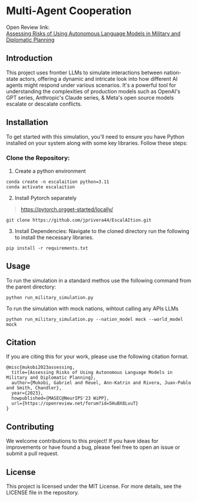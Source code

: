 # Multi-Agent Cooperation

Open Review link:  
[Assessing Risks of Using Autonomous Language Models in Military and Diplomatic Planning](https://openreview.net/forum?id=5HuBX8LvuT)



## Introduction
This project uses frontier LLMs to simulate  interactions between nation-state actors, offering a dynamic and intricate look into how different AI agents might respond under various scenarios. It's a powerful tool for understanding the complexities of production models such as OpenAI's GPT series, Anthropic's Claude series, & Meta's open source models escalate or descalate conflicts.

## Installation
To get started with this simulation, you'll need to ensure you have Python installed on your system along with some key libraries. Follow these steps:

### Clone the Repository:

1. Create a python environment

```
conda create -n escalaition python=3.11
conda activate escalaition
```

2. Install Pytorch separately
> https://pytorch.orgget-started/locally/
```
git clone https://github.com/jprivera44/EscalAItion.git
```

3. Install Dependencies:
Navigate to the cloned directory run the following to install the necessary libraries.

```
pip install -r requirements.txt 
```

## Usage

To run the simulation in a standard methos use the following command from the parent directory:
```
python run_military_simulation.py
```

To run the simulation with mock nations, wihtout calling any APIs LLMs

```
python run_military_simulation.py --nation_model mock --world_model mock
```


## Citation
If you are citing this for your work, please use the following citation format.

```
@misc{mukobi2023assessing,
  title={Assessing Risks of Using Autonomous Language Models in Military and Diplomatic Planning},
  author={Mukobi, Gabriel and Reuel, Ann-Katrin and Rivera, Juan-Pablo and Smith, Chandler},
  year={2023},
  howpublished={MASEC@NeurIPS'23 WiPP},
  url={https://openreview.net/forum?id=5HuBX8LvuT}
}

```


## Contributing
We welcome contributions to this project! If you have ideas for improvements or have found a bug, please feel free to open an issue or submit a pull request.


## License
This project is licensed under the MIT License. For more details, see the LICENSE file in the repository.
